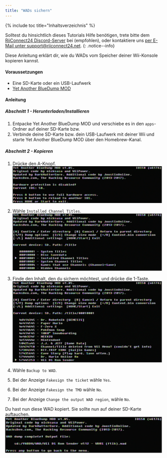 ```yaml
---
title: "WADs sichern"
---
```


{% include toc title="Inhaltsverzeichnis" %}

Solltest du hinsichtlich dieses Tutorials Hilfe benötigen, trete bitte dem [RiiConnect24 Discord-Server](https://discord.gg/rc24) bei (empfohlen), oder kontaktiere uns [per E-Mail unter support@riiconnect24.net](mailto:support@riiconnect24.net).
{: .notice--info}

Diese Anleitung erklärt dir, wie du WADs vom Speicher deiner Wii-Konsole kopieren kannst.

#### Voraussetzungen
* Eine SD-Karte oder ein USB-Laufwerk
* [Yet Another BlueDump MOD](/assets/files/YABDM.zip)

#### Anleitung
##### Abschnitt 1 - Herunterladen/Installieren

1. Entpacke Yet Another BlueDump MOD und verschiebe es in den `apps`-Ordner auf deiner SD-Karte bzw.
2. Verbinde deine SD-Karte bzw. dein USB-Laufwerk mit deiner Wii und starte Yet Another BlueDump MOD über den Homebrew-Kanal.

##### Abschnitt 2 - Kopieren
1. Drücke den A-Knopf.![Press A](/images/DumpWADS/2.png)

2. Wähle `Installed Channel Titles`. ![Installed Channel Titles](/images/DumpWADS/3.png)

3. Finde den Inhalt, den du sichern möchtest, und drücke die 1-Taste. ![Find channel](/images/DumpWADS/4.png)

4. Wähle `Backup to WAD`.
5. Bei der Anzeige `Fakesign the ticket` wähle `Yes`.
6. Bei der Anzeige `Fakesign the TMD` wähle `No`.
7. Bei der Anzeige  `Change the output WAD region`, wähle `No`.

Du hast nun diese WAD kopiert. Sie sollte nun auf deiner SD-Karte auftauchen. ![Done](/images/DumpWADS/5.png)
